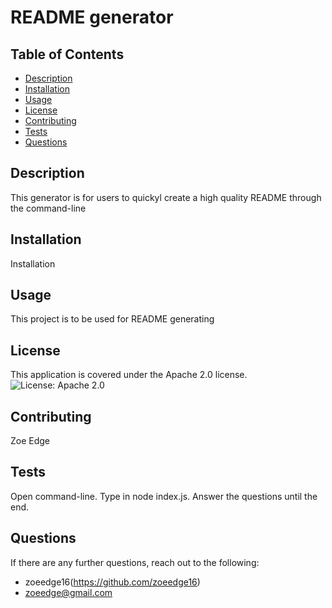 
# README generator

## Table of Contents
- [Description](#description)
- [Installation](#installation)
- [Usage](#usage)
- [License](#license)
- [Contributing](#contributing)
- [Tests](#tests)
- [Questions](#questions)

## Description
This generator is for users to quickyl create a high quality README through the command-line

## Installation
Installation

## Usage
This project is to be used for README generating

## License
This application is covered under the Apache 2.0 license. ![License: Apache 2.0](https://img.shields.io/badge/License-Apache%202.0-brightgreen)

## Contributing
Zoe Edge

## Tests
Open command-line. Type in node index.js. Answer the questions until the end. 

## Questions
If there are any further questions, reach out to the following:
- zoeedge16(https://github.com/zoeedge16)
- zoeedge@gmail.com
    